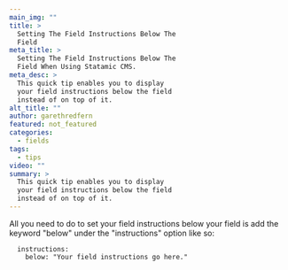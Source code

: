 ```yaml
---
main_img: ""
title: >
  Setting The Field Instructions Below The
  Field
meta_title: >
  Setting The Field Instructions Below The
  Field When Using Statamic CMS.
meta_desc: >
  This quick tip enables you to display
  your field instructions below the field
  instead of on top of it.
alt_title: ""
author: garethredfern
featured: not_featured
categories:
  - fields
tags:
  - tips
video: ""
summary: >
  This quick tip enables you to display
  your field instructions below the field
  instead of on top of it.
---
```


All you need to do to set your field instructions below your field is add the keyword "below" under the "instructions"  option like so:

~~~.language-markup
  instructions:
    below: "Your field instructions go here."
~~~